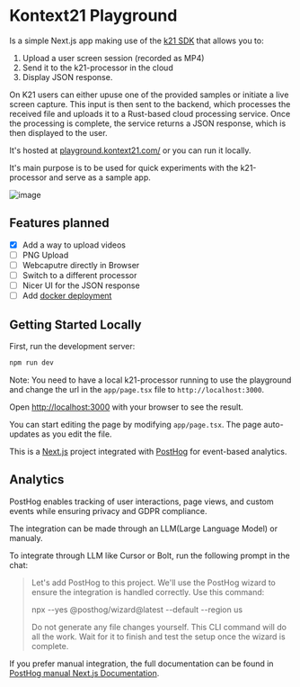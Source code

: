 # Kontext21 Playground  

Is a simple Next.js app making use of the [k21 SDK](https://github.com/kontext21/k21) that allows you to:

1. Upload a user screen session (recorded as MP4)  
2. Send it to the k21-processor in the cloud
3. Display JSON response.

On K21 users can either upuse one of the provided samples or initiate a live screen capture. This input is then sent to the backend, which processes the received file and uploads it to a Rust-based cloud processing service. Once the processing is complete, the service returns a JSON response, which is then displayed to the user.

It's hosted at [playground.kontext21.com/](https://playground.kontext21.com/) or you can run it locally.

It's main purpose is to be used for quick experiments with the k21-processor and serve as a sample app.

![image](https://github.com/user-attachments/assets/d378b160-9551-4143-a860-89e1d7769bab)

## Features planned

- [X] Add a way to upload videos  
- [ ] PNG Upload
- [ ] Webcaputre directly in Browser
- [ ] Switch to a different processor
- [ ] Nicer UI for the JSON response
- [ ] Add [docker deployment](https://github.com/vercel/next.js/tree/canary/examples/with-docker)  

## Getting Started Locally

First, run the development server:

```bash
npm run dev
```

Note: You need to have a local k21-processor running to use the playground and change the url in the `app/page.tsx` file to `http://localhost:3000`.

Open [http://localhost:3000](http://localhost:3000) with your browser to see the result.

You can start editing the page by modifying `app/page.tsx`. The page auto-updates as you edit the file.

This is a [Next.js](https://nextjs.org) project integrated with [PostHog](https://posthog.com/) for event-based analytics.  

## Analytics

PostHog enables tracking of user interactions, page views, and custom events while ensuring privacy and GDPR compliance.

The integration can be made through an LLM(Large Language Model) or manualy.

To integrate through LLM like Cursor or Bolt, run the following prompt in the chat:  

>Let's add PostHog to this project. We'll use the PostHog wizard to ensure the integration is handled correctly. Use this command:
>
>npx --yes @posthog/wizard@latest --default --region us
>
>Do not generate any file changes yourself. This CLI command will do all the work. Wait for it to finish and test the setup once the wizard is complete.

If you prefer manual integration, the full documentation can be found in [PostHog manual Next.js Documentation](https://posthog.com/docs/libraries/next-js).
